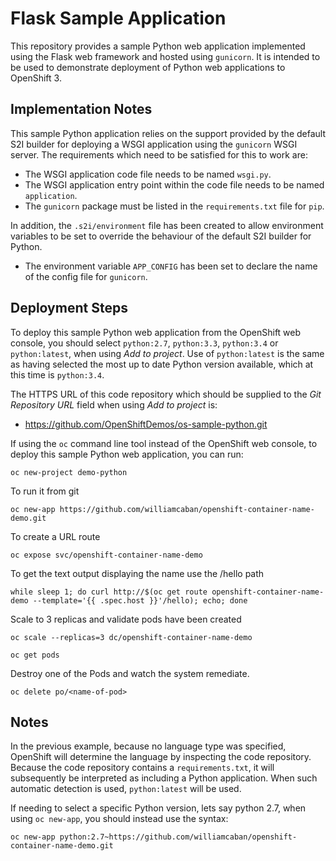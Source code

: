 # Flask Sample Application

This repository provides a sample Python web application implemented using the Flask web framework and hosted using ``gunicorn``. It is intended to be used to demonstrate deployment of Python web applications to OpenShift 3.

## Implementation Notes

This sample Python application relies on the support provided by the default S2I builder for deploying a WSGI application using the ``gunicorn`` WSGI server. The requirements which need to be satisfied for this to work are:

* The WSGI application code file needs to be named ``wsgi.py``.
* The WSGI application entry point within the code file needs to be named ``application``.
* The ``gunicorn`` package must be listed in the ``requirements.txt`` file for ``pip``.

In addition, the ``.s2i/environment`` file has been created to allow environment variables to be set to override the behaviour of the default S2I builder for Python.

* The environment variable ``APP_CONFIG`` has been set to declare the name of the config file for ``gunicorn``.

## Deployment Steps

To deploy this sample Python web application from the OpenShift web console, you should select ``python:2.7``, ``python:3.3``, ``python:3.4`` or ``python:latest``, when using _Add to project_. Use of ``python:latest`` is the same as having selected the most up to date Python version available, which at this time is ``python:3.4``.

The HTTPS URL of this code repository which should be supplied to the _Git Repository URL_ field when using _Add to project_ is:

* https://github.com/OpenShiftDemos/os-sample-python.git

If using the ``oc`` command line tool instead of the OpenShift web console, to deploy this sample Python web application, you can run:

```
oc new-project demo-python
```

To run it from git
```
oc new-app https://github.com/williamcaban/openshift-container-name-demo.git
```

To create a URL route
```
oc expose svc/openshift-container-name-demo
```

To get the text output displaying the name use the /hello path
```
while sleep 1; do curl http://$(oc get route openshift-container-name-demo --template='{{ .spec.host }}'/hello); echo; done
```

Scale to 3 replicas and validate pods have been created
```
oc scale --replicas=3 dc/openshift-container-name-demo

oc get pods
```

Destroy one of the Pods and watch the system remediate.
```
oc delete po/<name-of-pod>
```


## Notes

In the previous example, because no language type was specified, OpenShift will determine the language by inspecting the code repository. Because the code repository contains a ``requirements.txt``, it will subsequently be interpreted as including a Python application. When such automatic detection is used, ``python:latest`` will be used.

If needing to select a specific Python version, lets say python 2.7, when using ``oc new-app``, you should instead use the syntax:

```
oc new-app python:2.7~https://github.com/williamcaban/openshift-container-name-demo.git
```
